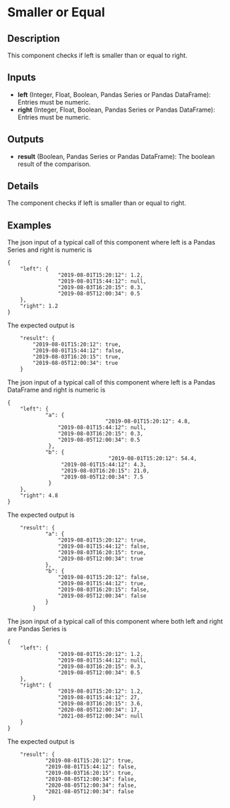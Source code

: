 # Smaller or Equal

## Description
This component checks if left is smaller than or equal to right.

## Inputs
* **left** (Integer, Float, Boolean, Pandas Series or Pandas DataFrame): Entries must be numeric. 
* **right** (Integer, Float, Boolean, Pandas Series or Pandas DataFrame): Entries must be numeric.

## Outputs
* **result** (Boolean, Pandas Series or Pandas DataFrame): The boolean result of the comparison.

## Details
The component checks if left is smaller than or equal to right.

## Examples
The json input of a typical call of this component where left is a Pandas Series and right is numeric is
```
{
	"left": {
				"2019-08-01T15:20:12": 1.2,
				"2019-08-01T15:44:12": null,
				"2019-08-03T16:20:15": 0.3,
				"2019-08-05T12:00:34": 0.5
	},
	"right": 1.2
}
```
The expected output is
```
	"result": {
		"2019-08-01T15:20:12": true,
		"2019-08-01T15:44:12": false,
		"2019-08-03T16:20:15": true,
		"2019-08-05T12:00:34": true
	}
```

The json input of a typical call of this component where left is a Pandas DataFrame and right is numeric is
```
{
	"left": {
			"a": {
                               "2019-08-01T15:20:12": 4.8,
				"2019-08-01T15:44:12": null,
				"2019-08-03T16:20:15": 0.3,
				"2019-08-05T12:00:34": 0.5
             },
            "b": {
                                "2019-08-01T15:20:12": 54.4,
				 "2019-08-01T15:44:12": 4.3,
				 "2019-08-03T16:20:15": 21.0,
				 "2019-08-05T12:00:34": 7.5
             }
	},
	"right": 4.8
}
```
The expected output is
```
	"result": {
			"a": {
				"2019-08-01T15:20:12": true,
				"2019-08-01T15:44:12": false,
				"2019-08-03T16:20:15": true,
				"2019-08-05T12:00:34": true
			},
			"b": {
				"2019-08-01T15:20:12": false,
				"2019-08-01T15:44:12": true,
				"2019-08-03T16:20:15": false,
				"2019-08-05T12:00:34": false
			}
		}
```

The json input of a typical call of this component where both left and right are Pandas Series is
```
{
	"left": {
				"2019-08-01T15:20:12": 1.2,
				"2019-08-01T15:44:12": null,
				"2019-08-03T16:20:15": 0.3,
				"2019-08-05T12:00:34": 0.5
	},
	"right": {
				"2019-08-01T15:20:12": 1.2,
				"2019-08-01T15:44:12": 27,
				"2019-08-03T16:20:15": 3.6,
				"2020-08-05T12:00:34": 17,
				"2021-08-05T12:00:34": null       
	}
}
```
The expected output is
```
	"result": {
			"2019-08-01T15:20:12": true,
			"2019-08-01T15:44:12": false,
			"2019-08-03T16:20:15": true,
			"2019-08-05T12:00:34": false,
			"2020-08-05T12:00:34": false,
			"2021-08-05T12:00:34": false
		}
```
